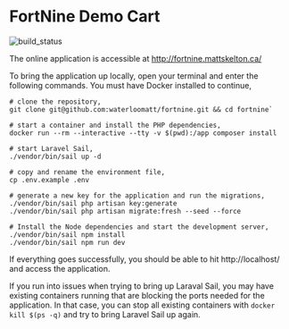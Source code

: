 # FortNine Demo Cart

![build_status](https://github.com/waterloomatt/fortnine/actions/workflows/main.yml/badge.svg)


The online application is accessible at http://fortnine.mattskelton.ca/

To bring the application up locally, open your terminal and enter the following commands. You must have Docker installed to continue,

```
# clone the repository,
git clone git@github.com:waterloomatt/fortnine.git && cd fortnine`

# start a container and install the PHP dependencies,
docker run --rm --interactive --tty -v $(pwd):/app composer install

# start Laravel Sail,
./vendor/bin/sail up -d

# copy and rename the environment file,
cp .env.example .env

# generate a new key for the application and run the migrations,
./vendor/bin/sail php artisan key:generate
./vendor/bin/sail php artisan migrate:fresh --seed --force

# Install the Node dependencies and start the development server,
./vendor/bin/sail npm install
./vendor/bin/sail npm run dev
```

If everything goes successfully, you should be able to hit http://localhost/ and access the application. 

If you run into issues when trying to bring up Laraval Sail, you may have existing containers running that are blocking the ports needed for the application. In that case, you can stop all existing containers with `docker kill $(ps -q)` and try to bring Laravel Sail up again. 